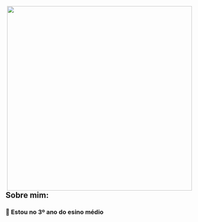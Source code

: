 
<img align="right" src="https://user-images.githubusercontent.com/65691094/126382066-b68b05b2-7a5b-486c-9bc5-437680eb00c8.png" width="500"/>

## Sobre mim:
### 🏫 Estou no 3º ano do esino médio
